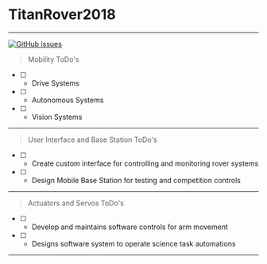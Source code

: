 # TitanRover2018 
----

[![GitHub issues](https://img.shields.io/github/issues/CSUFTitanRover/TitanRover2018.svg)](https://github.com/CSUFTitanRover/TitanRover2018/issues)

>Mobility 
ToDo's
- [ ] - Drive Systems
- [ ] - Autonomous Systems
- [ ] - Vision Systems

----

>User Interface and Base Station 
ToDo's
- [ ] - Create custom interface for controlling and monitoring rover systems
- [ ] - Design Mobile Base Station for testing and competition controls

----

>Actuators and Servos
ToDo's
- [ ] - Develop and maintains software controls for arm movement
- [ ] - Designs software system to operate science task automations

----

